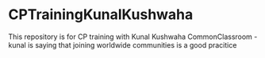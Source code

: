 # CPTrainingKunalKushwaha
This repository is for CP training with Kunal Kushwaha CommonClassroom
-kunal is saying that joining worldwide communities is a good pracitice
